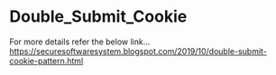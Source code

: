 # Double_Submit_Cookie

For more details refer the below link...
        https://securesoftwaresystem.blogspot.com/2019/10/double-submit-cookie-pattern.html
